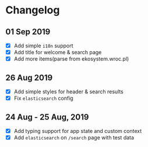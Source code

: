 # Changelog

## 01 Sep 2019
 - [x] Add simple `i18n` support
 - [x] Add title for welcome & search page
 - [x] Add more items(parse from ekosystem.wroc.pl)

## 26 Aug 2019
 - [x] Add simple styles for header & search results
 - [x] Fix `elasticsearch` config

## 24 Aug - 25 Aug, 2019
 - [x] Add typing support for app state and custom context
 - [x] Add `elasticsearch` on `/search` page with test data
